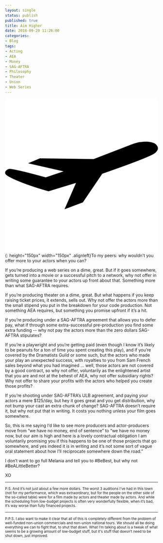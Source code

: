 ```yaml
---
layout: single
status: publish
published: true
title: Aim Higher
date: 2018-09-20 11:26:00
categories:
- Blog
tags:
- Acting
- AEA
- Money
- SAG-AFTRA
- Philosophy
- Theater
- Union
- Web Series
---
```

![noun_Airplane_88_000000 Public Domain](/assets/images/noun_Airplane_88_000000.png){: height="150px" width="150px" .alignleft}To my peers: why wouldn’t you offer more to your actors when you can?

If you’re producing a web series on a dime, great. But if it goes somewhere, gets turned into a movie or a successful pitch to a network, why not offer in writing some guarantee to your actors up front about that. Something more than what SAG-AFTRA requires.

If you’re producing theater on a dime, great. But what happens if you keep raising ticket prices, it extends, sells out. Why not offer the actors more than the small stipend you put in the breakdown for your code production. Not something AEA requires, but something you promise upfront if it’s a hit.

If you’re producing under a SAG-AFTRA agreement that allows you to defer pay, what if through some extra-successful pre-production you find some extra funding -- why not pay the actors more than the zero dollars SAG-AFTRA stipulates?

If you’re a playwright and you’re getting paid (even though I know it’s likely to be peanuts for a ton of time you spent creating this play), and if you’re covered by the Dramatists Guild or some such, but the actors who made your play an unexpected success, with royalties to you from Sam French sales beyond what you had imagined ... well, those actors are not covered by a good contract, so why not offer, voluntarily as the enlightened artist that you are and not at the behest of AEA, why not offer subsidiary rights? Why not offer to share your profits with the actors who helped you create those profits?

If you’re shooting under SAG-AFTRA’s ULB agreement, and paying your actors a mere $125/day, but hey it goes great and you get distribution, why not bump your cast an extra chunk of change? SAG-AFTRA doesn’t require it, but why not put that in writing. It costs you nothing unless your film goes somewhere.

So, this is me saying I’d like to see more producers and actor-producers move from “we have no money, end of sentence” to “we have no money now, but our aim is high and here is a lovely contractual obligation I am voluntarily promising you if this happens to be one of those projects that go somewhere, and yes indeed it is in writing and it’s not some sort of vague oral statement about how I’ll reciprocate somewhere down the road.”

I don’t want to go full Melania and tell you to #BeBest, but why not #BeALittleBetter?

XO

---

<div style="font-size: smaller">
P.S. And it’s not just about a few more dollars. The worst 3 auditions I’ve had in this town (not for my performance, which was extraordinary, but for the people on the other side of the so-called table) were for a film made by actors and theater made by actors. And while the scheduling from low-budget projects is often very wonderfully flexible, when it’s bad, it’s way worse than fully financed projects.
</div>

---

<div style="font-size: smaller">
P.P.S. I also want to make it clear that all of this is completely different from the problem of well-funded non-union commercials and non-union national tours. We should all be doing everything we can to fight that, to shut that down. What I’m talking about is a tweak of what seems to be a growing amount of low-budget stuff, but it's stuff that doesn’t need to be shut down, just improved.
</div>

